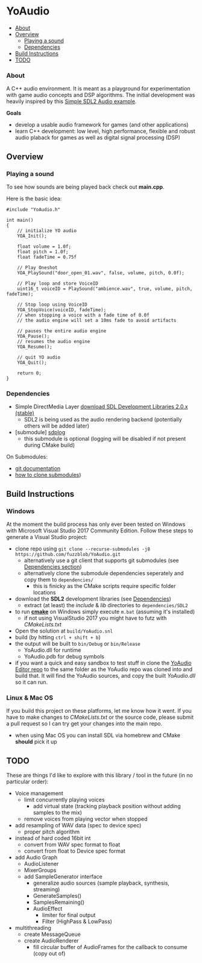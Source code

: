 # YoAudio

- [About](#about)
- [Overview](#overview)
	- [Playing a sound](#sound)
	- [Dependencies](#dependencies)
- [Build Instructions](#build)
- [TODO](#todo)

### About <a name="about"></a>

A C++ audio environment. It is meant as a playground for experimentation with game audio concepts and DSP algorithms. The initial development was heavily inspired by this [Simple SDL2 Audio example](https://github.com/jakebesworth/Simple-SDL2-Audio).

**Goals**

- develop a usable audio framework for games (and other applications)
- learn C++ development: low level, high performance, flexible and robust audio plaback for games as well as digital signal processing (DSP)

## Overview <a name="overview"></a>

### Playing a sound <a name="sound"></a>

To see how sounds are being played back check out **main.cpp**.

Here is the basic idea:

	#include "YoAudio.h"

	int main()
	{
		// initialize YO audio
		YOA_Init();
		
		float volume = 1.0f;
		float pitch = 1.0f;
		float fadeTime = 0.75f
		
		// Play Oneshot
		YOA_PlaySound("door_open_01.wav", false, volume, pitch, 0.0f);
		
		// Play loop and store VoiceID
		uint16_t voiceID = PlaySound("ambience.wav", true, volume, pitch, fadeTime);

		// Stop loop using VoiceID
		YOA_StopVoice(voiceID, fadeTime);
		// when stopping a voice with a fade time of 0.0f
		// the audio engine will set a 10ms fade to avoid artifacts

		// pauses the entire audio engine
		YOA_Pause();
		// resumes the audio engine
		YOA_Resume();

		// quit YO audio
		YOA_Quit();
		
		return 0;
	}

### Dependencies <a name="dependencies"></a>

- Simple DirectMedia Layer [download SDL Development Libraries 2.0.x (stable)](http://libsdl.org/download-2.0.php)
	- SDL2 is being used as the audio rendering backend (potentially others will be added later)
- [submodule] [sdplog](https://github.com/gabime/spdlog)
	- this submodule is optional (logging will be disabled if not present during CMake build)

On Submodules:
- [git documentation](https://git-scm.com/book/en/v2/Git-Tools-Submodules)
- [how to clone submodules](https://stackoverflow.com/questions/3796927/how-to-git-clone-including-submodules))

## Build Instructions <a name="build"></a>

### Windows

At the moment the build process has only ever been tested on Windows with Microsoft Visual Studio 2017 Community Edition. Follow these steps to generate a Visual Studio project:

- clone repo using `git clone --recurse-submodules -j8 https://github.com/fuzzblob/YoAudio.git`
	- alternatively use a git client that supports git submodules (see [Dependencies section](#dependencies))
	- alternatively clone the submodule dependencies seperately and copy them to `dependencies/`
		- this is finicky as the CMake scripts require specific folder locations
- download the **SDL2** development libraries (see [Dependencies](#dependencies))
	- extract (at least) the *include* & *lib* directories to `dependencies/SDL2`
- to run [**cmake**](https://cmake.org/) on Windows simply execute `m.bat` (assuming it's installed)
	- if not using VisualStudio 2017 you might have to futz with *CMakeLists.txt*
- Open the solution at `build/YoAudio.snl`
- build (by hitting `ctrl + shift + b`)
- the output will be built to `bin/Debug` or `bin/Release`
	- YoAudio.dll for runtime
	- YoAudio.pdb for debug symbols
- if you want a quick and easy sandbox to test stuff in clone the [YoAudio Editor repo](https://github.com/fuzzblob/YoAudioEditor) to the same folder as the YoAudio repo was cloned into and build that. It will find the YoAudio sources, and copy the built *YoAudio.dll* so it can run.

### Linux & Mac OS

If you build this project on these platforms, let me know how it went. If you have to make changes to *CMakeLists.txt* or the source code, please submit a pull request so I can try get your changes into the main repo.

- when using Mac OS you can install SDL via homebrew and CMake **should** pick it up

## TODO <a name="todo"></a>

These are things I'd like to explore with this library / tool in the future (in no particular order):

- Voice management
	- limit concurrently playing voices
		- add virtual state (tracking playback position without adding samples to the mix)
	- remove voices from playing vector when stopped
- add resampling of WAV data (spec to device spec)
	- proper pitch algorithm
- instead of hard coded 16bit int
	- convert from WAV spec format to float
	- convert from float to Device spec format
- add Audio Graph	
	- AudioListener
	- MixerGroups
	- add SampleGenerator interface
		- generalize audio sources (sample playback, synthesis, streaming)
		- GenerateSamples()
		- SamplesRemaining()
		- AudioEffect
			- limiter for final output
			- Filter (HighPass & LowPass)
- multithreading
	- create MessageQueue
	- create AudioRenderer
		- fill circular buffer of AudioFrames for the callback to consume (copy out of)